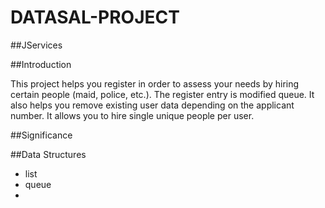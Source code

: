 # DATASAL-PROJECT
##JServices

##Introduction

This project helps you register in order to assess your needs by hiring certain people (maid, police, etc.). The register entry is modified queue. It also helps you remove existing user data depending on the applicant number. It allows you to hire single unique people per user.



##Significance


##Data Structures
- list
- queue
- 
